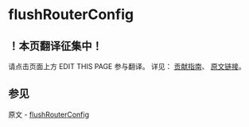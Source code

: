 # flushRouterConfig

## ！本页翻译征集中！

请点击页面上方 EDIT THIS PAGE 参与翻译。
详见：
[贡献指南]( https://github.com/JinMuInfo/MongoDB-Manual-zh/blob/master/CONTRIBUTING.md )、
[原文链接](  https://docs.mongodb.com/manual/reference/command/flushRouterConfig/  )。

## 参见

原文 - [flushRouterConfig]( https://docs.mongodb.com/manual/reference/command/flushRouterConfig/ )

